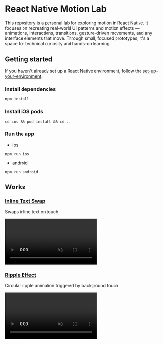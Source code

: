 # React Native Motion Lab

This repository is a personal lab for exploring motion in React Native. It focuses on recreating real-world UI patterns and motion effects — animations, interactions, transitions, gesture-driven movements, and any interface elements that move. Through small, focused prototypes, it's a space for technical curiosity and hands-on learning.

## Getting started

If you haven't already set up a React Native environment, follow the [set-up-your-environment](https://reactnative.dev/docs/set-up-your-environment).

### Install dependencies

```
npm install
```

### Install iOS pods

```
cd ios && pod install && cd ..
```

### Run the app

- ios

```
npm run ios
```

- android

```
npm run android
```

## Works

### [Inline Text Swap](https://github.com/taewoongheo/react-native-interaction-lab/blob/main/src/interactions/inline-text-swap/InlineTextSwap.tsx)

Swaps inline text on touch

<p> 
<video src="https://private-user-images.githubusercontent.com/127009780/435233366-abd7cf2f-2ff3-46dd-828c-469108452701.mp4?jwt=eyJhbGciOiJIUzI1NiIsInR5cCI6IkpXVCJ9.eyJpc3MiOiJnaXRodWIuY29tIiwiYXVkIjoicmF3LmdpdGh1YnVzZXJjb250ZW50LmNvbSIsImtleSI6ImtleTUiLCJleHAiOjE3NDQ5ODk5NDgsIm5iZiI6MTc0NDk4OTY0OCwicGF0aCI6Ii8xMjcwMDk3ODAvNDM1MjMzMzY2LWFiZDdjZjJmLTJmZjMtNDZkZC04MjhjLTQ2OTEwODQ1MjcwMS5tcDQ_WC1BbXotQWxnb3JpdGhtPUFXUzQtSE1BQy1TSEEyNTYmWC1BbXotQ3JlZGVudGlhbD1BS0lBVkNPRFlMU0E1M1BRSzRaQSUyRjIwMjUwNDE4JTJGdXMtZWFzdC0xJTJGczMlMkZhd3M0X3JlcXVlc3QmWC1BbXotRGF0ZT0yMDI1MDQxOFQxNTIwNDhaJlgtQW16LUV4cGlyZXM9MzAwJlgtQW16LVNpZ25hdHVyZT0zZDVmYzMyNjJlMDc5NDM3YzA5ZGYzNjliNDFlOWY2ZDNlZjUxNjUzZWI0OWNlNTMxMGVhMTIyYmZjOTEwNjA3JlgtQW16LVNpZ25lZEhlYWRlcnM9aG9zdCJ9.9_8lcZ71PpEuolMOjP1BKkIWxwCTTkJqVn7aGckg0Rw" controls muted playsinline width="300" />
</p>

### [Ripple Effect](https://github.com/taewoongheo/react-native-interaction-lab/blob/main/src/interactions/ripple-effect/RippleEffect.tsx)

Circular ripple animation triggered by background touch

<p>
<video src="https://private-user-images.githubusercontent.com/127009780/435233342-608027ab-1bfe-4738-9a15-f9b7b89218fe.mp4?jwt=eyJhbGciOiJIUzI1NiIsInR5cCI6IkpXVCJ9.eyJpc3MiOiJnaXRodWIuY29tIiwiYXVkIjoicmF3LmdpdGh1YnVzZXJjb250ZW50LmNvbSIsImtleSI6ImtleTUiLCJleHAiOjE3NDQ5ODk3NDAsIm5iZiI6MTc0NDk4OTQ0MCwicGF0aCI6Ii8xMjcwMDk3ODAvNDM1MjMzMzQyLTYwODAyN2FiLTFiZmUtNDczOC05YTE1LWY5YjdiODkyMThmZS5tcDQ_WC1BbXotQWxnb3JpdGhtPUFXUzQtSE1BQy1TSEEyNTYmWC1BbXotQ3JlZGVudGlhbD1BS0lBVkNPRFlMU0E1M1BRSzRaQSUyRjIwMjUwNDE4JTJGdXMtZWFzdC0xJTJGczMlMkZhd3M0X3JlcXVlc3QmWC1BbXotRGF0ZT0yMDI1MDQxOFQxNTE3MjBaJlgtQW16LUV4cGlyZXM9MzAwJlgtQW16LVNpZ25hdHVyZT02NTA0NmE5ZmNlMDlmMjY2OWFlNTZkNDQ2MTNlNmYxMmVhYzQwZTEzMmU2ODkyZTM0YWNlZjZkM2EzMWM4NTkwJlgtQW16LVNpZ25lZEhlYWRlcnM9aG9zdCJ9.STvkfdZg7imswCyGfE_Fsa3VxoDWvyK-h3p0tH9Kv20" controls muted playsinline width="300" />
</p>
